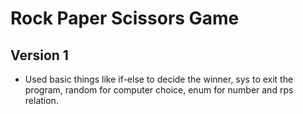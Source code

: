 # Rock Paper Scissors Game

## Version 1
- Used basic things like if-else to decide the winner, sys to exit the program, random for computer choice, enum for number and rps relation. 